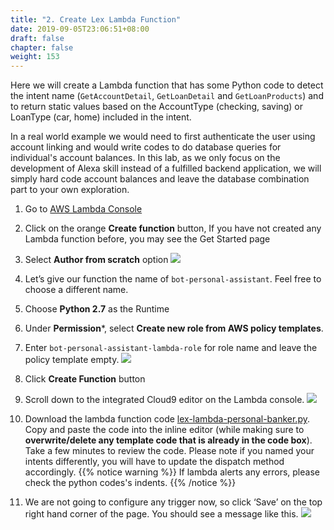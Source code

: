 ```yaml
---
title: "2. Create Lex Lambda Function"
date: 2019-09-05T23:06:51+08:00
draft: false
chapter: false
weight: 153
---
```


Here we will create a Lambda function that has some Python code to detect 
the intent name (`GetAccountDetail`, `GetLoanDetail` and `GetLoanProducts`) 
and to return static values based on the AccountType (checking, saving) or 
LoanType (car, home) included in the intent. 

In a real world example we would need to first authenticate the user using account linking and 
would write codes to do database queries for individual's account balances. In this lab, as we only focus on the development of Alexa skill instead of a fulfilled backend application, we will simply hard code account balances and leave the database combination part to your own exploration. 

1. Go to [AWS Lambda Console](https://console.aws.amazon.com/lambda/home?region=us-east-1#/functions)

1. Click on the orange **Create function** button, If you have not created any Lambda
function before, you may see the Get Started page

1. Select **Author from scratch** option
    ![](/images/ask/create-lambda-function.png)

1. Let’s give our function the name of `bot-personal-assistant`. Feel free to choose 
a different name.

1. Choose **Python 2.7** as the Runtime

1. Under **Permission***, select **Create new role from AWS policy templates**. 

1. Enter `bot-personal-assistant-lambda-role` for role name and leave the policy 
template empty.
    ![](/images/ask/author-from-scratch.png)

1. Click **Create Function** button

1. Scroll down to the integrated Cloud9 editor on the Lambda console.
    ![](/images/ask/function-code.png)

1. Download the lambda function code [lex-lambda-personal-banker.py](https://github.com/lab798/aws-alexa-workshop-ask/blob/master/workshop/lex-lambda-personal-banker.py). 
Copy and paste the code into the inline editor (while making sure to **overwrite/delete any 
template code that is already in the code box**). Take a few minutes to review the code. 
Please note if you named your intents differently, you will have to update the 
dispatch method accordingly.
   {{% notice warning %}}
   If lambda alerts any errors, please check the python codes's indents. 
   {{% /notice %}}

1. We are not going to configure any trigger now, so click ‘Save’ on the top right hand 
corner of the page. You should see a message like this.
    ![](/images/ask/congratulations.png)
 
